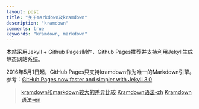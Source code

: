 ```yaml
---
layout: post
title: "关于markdown及kramdown"
description: "kramdown"
comments: true
keywords: "kramdown, markdown"
---
```


本站采用Jekyll + Github Pages制作，Github Pages推荐并支持利用Jekyll生成静态网站系统。

2016年5月1日起，GitHub Pages只支持kramdown作为唯一的Markdown引擎。<br>
参考：[GitHub Pages now faster and simpler with Jekyll 3.0](https://github.blog/2016-02-01-github-pages-now-faster-and-simpler-with-jekyll-3-0/)



> [kramdown和markdown较大的差异比较](https://gohom.win/2015/11/06/Kramdown-note/)
> [Kramdown语法-zh](http://www.albertbamboo.cn/markdown/2018/01/20/kramdown.html#3%E5%86%85%E8%81%94%E4%BB%A3%E7%A0%81inline-code)
> [Kramdown语法-en](https://kramdown.gettalong.org/quickref.html)


